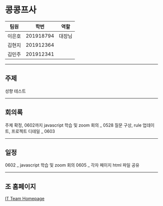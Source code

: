 # 콩콩프사

|팀원|학번|역할|
|-----|----------|---|
|이은호|201918794|대장님   |
|김현지|201912364|   |
|김민주|201912341|   |

***
## 주제
성향 테스트

***
## 회의록
주제 확정, 0602까지 javascript 학습 및 zoom 회의 _ 0528
질문 구상, rule 업데이트, 프로젝트 디테일 _ 0603  

***
## 일정
0602 _ javascript 학습 및 zoom 회의
0605 _ 각자 페이지 html 파일 공유
***
## 조 홈페이지
[IT Team Homepage](https://leh0818.github.io/Project_CG/)

